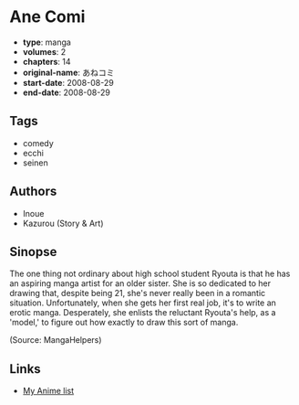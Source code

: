 # Ane Comi

-   **type**: manga
-   **volumes**: 2
-   **chapters**: 14
-   **original-name**: あねコミ
-   **start-date**: 2008-08-29
-   **end-date**: 2008-08-29

## Tags

-   comedy
-   ecchi
-   seinen

## Authors

-   Inoue
-   Kazurou (Story & Art)

## Sinopse

The one thing not ordinary about high school student Ryouta is that he has an aspiring manga artist for an older sister. She is so dedicated to her drawing that, despite being 21, she's never really been in a romantic situation. Unfortunately, when she gets her first real job, it's to write an erotic manga. Desperately, she enlists the reluctant Ryouta's help, as a 'model,' to figure out how exactly to draw this sort of manga.

(Source: MangaHelpers)

## Links

-   [My Anime list](https://myanimelist.net/manga/16658/Ane_Comi)
